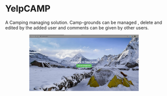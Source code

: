 # YelpCAMP
A Camping managing solution.
Camp-grounds can be managed , delete and edited by the added user and comments can be given by other users.

<p align="center">
  <img src="https://github.com/akshajsunil/YelpCAMP/blob/master/screenshots/1.png" width="350" title="hover text">
  
</p>

